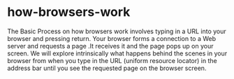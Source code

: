 # how-browsers-work



The Basic Process on how browsers work involves typing in a URL into your browser and pressing return. Your browser forms a connection to a Web server and requests a page .It receives it and the page pops up on your screen.
We will explore intrinsically what happens behind the scenes in your browser from when you type in the URL (uniform resource locator) in the address bar until you see the requested page on the browser screen.
